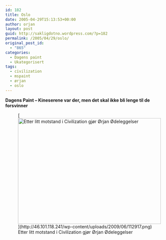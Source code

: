 ```yaml
---
id: 182
title: Oslo
date: 2005-04-29T15:13:53+00:00
author: orjan
layout: post
guid: http://sakligdotno.wordpress.com/?p=182
permalink: /2005/04/29/oslo/
original_post_id:
  - "865"
categories:
  - Dagens paint
  - Ukategorisert
tags:
  - civilization
  - mspaint
  - ørjan
  - oslo
---
```

**Dagens Paint &#8211; Kineserene var der, men det skal ikke bli lenge til de forsvinner**
  
<figure id="attachment_183" style="width: 450px" class="wp-caption aligncenter">[<img src="http://46.101.118.241/wp-content/uploads/2009/06/112917.png" alt="Etter litt motstand i Civilization gjør Ørjan Ødeleggelser" title="112917" width="450" height="333" class="size-full wp-image-183" srcset="http://46.101.118.241/wp-content/uploads/2009/06/112917.png 511w, http://46.101.118.241/wp-content/uploads/2009/06/112917-300x223.png 300w" sizes="(max-width: 450px) 100vw, 450px" />](http://46.101.118.241/wp-content/uploads/2009/06/112917.png)<figcaption class="wp-caption-text">Etter litt motstand i Civilization gjør Ørjan Ødeleggelser</figcaption></figure>